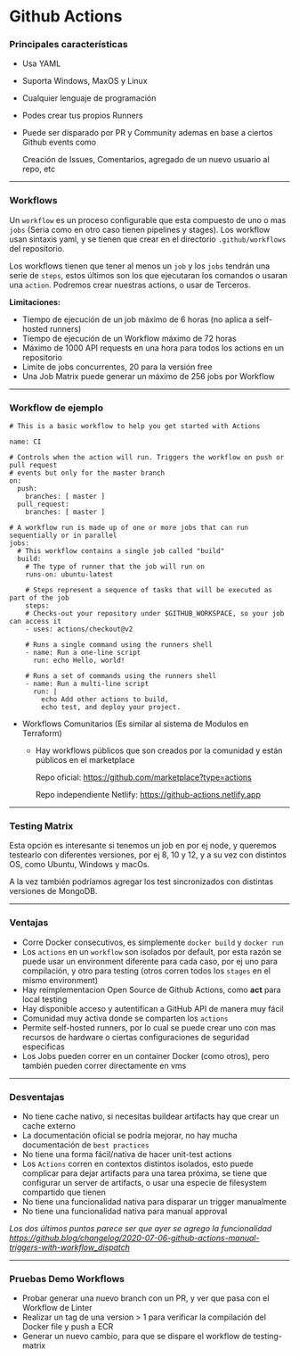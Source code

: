 # Github Actions



### Principales características

* Usa YAML

* Suporta Windows, MaxOS y Linux

* Cualquier lenguaje de programación 

* Podes crear tus propios Runners

* Puede ser disparado por PR y Community ademas en base a ciertos Github events como

  Creación de Issues, Comentarios, agregado de un nuevo usuario al repo, etc

  

------

### Workflows

Un `workflow` es un proceso configurable que esta compuesto de uno o mas `jobs` (Seria como en otro caso tienen pipelines y stages). Los workflow usan sintaxis yaml, y se tienen que crear en el directorio `.github/workflows` del repositorio.

Los workflows tienen que tener al menos un `job` y los `jobs` tendrán una serie de `steps`, estos últimos son los que ejecutaran los comandos o usaran una `action`. Podremos crear nuestras actions, o usar de Terceros.

**Limitaciones:**

* Tiempo de ejecución de un job máximo de 6 horas (no aplica a self-hosted runners)
* Tiempo de ejecución de un Workflow máximo de 72 horas 
* Máximo de 1000 API requests en una hora para todos los actions en un repositorio
* Limite de jobs concurrentes, 20 para la versión free
* Una Job Matrix puede generar un máximo de 256 jobs por Workflow



____

### Workflow de ejemplo

```
# This is a basic workflow to help you get started with Actions

name: CI

# Controls when the action will run. Triggers the workflow on push or pull request
# events but only for the master branch
on:
  push:
    branches: [ master ]
  pull_request:
    branches: [ master ]

# A workflow run is made up of one or more jobs that can run sequentially or in parallel
jobs:
  # This workflow contains a single job called "build"
  build:
    # The type of runner that the job will run on
    runs-on: ubuntu-latest

    # Steps represent a sequence of tasks that will be executed as part of the job
    steps:
    # Checks-out your repository under $GITHUB_WORKSPACE, so your job can access it
    - uses: actions/checkout@v2

    # Runs a single command using the runners shell
    - name: Run a one-line script
      run: echo Hello, world!

    # Runs a set of commands using the runners shell
    - name: Run a multi-line script
      run: |
        echo Add other actions to build,
        echo test, and deploy your project.
```



* Workflows Comunitarios (Es similar al sistema de Modulos en Terraform)

  * Hay workflows públicos que son creados por la comunidad y están públicos en el marketplace

    Repo oficial: https://github.com/marketplace?type=actions

    Repo independiente Netlify: https://github-actions.netlify.app



____

### Testing Matrix

Esta opción es interesante si tenemos un job en por ej node, y queremos testearlo con diferentes versiones, por ej 8, 10 y 12, y a su vez con distintos OS, como Ubuntu, Windows y macOs. 

A la vez también podríamos agregar los test sincronizados con distintas versiones de MongoDB.



____

### Ventajas

* Corre Docker consecutivos, es simplemente `docker build` y `docker run`
* Los `actions` en un `workflow` son isolados por default, por esta razón se puede usar un environment diferente para cada caso, por ej uno para compilación, y otro para testing (otros corren todos los `stages` en el mismo environment)
* Hay reimplementacion Open Source de Github Actions, como **act** para local testing
* Hay disponible acceso y autentifican a GitHub API de manera muy fácil
* Comunidad muy activa donde se comparten los `actions`
* Permite self-hosted runners, por lo cual se puede crear uno con mas recursos de hardware o ciertas configuraciones de seguridad especificas
* Los Jobs pueden correr en un container Docker (como otros), pero también pueden correr directamente en vms



____

### Desventajas

* No tiene cache nativo, si necesitas buildear artifacts hay que crear un cache externo
* La documentación oficial se podría mejorar, no hay mucha documentación de `best practices`
* No tiene una forma fácil/nativa de hacer unit-test actions
* Los `Actions` corren en contextos distintos isolados, esto puede complicar para dejar artifacts para una tarea próxima, se tiene que configurar un server de artifacts, o usar una especie de filesystem compartido que tienen
* No tiene una funcionalidad nativa para disparar un trigger manualmente 
* No tiene una funcionalidad nativa para manual approval

_Los dos últimos puntos parece ser que ayer se agrego la funcionalidad https://github.blog/changelog/2020-07-06-github-actions-manual-triggers-with-workflow_dispatch_



____

### Pruebas Demo Workflows

* Probar generar una nuevo branch con un PR, y ver que pasa con el Workflow de Linter
* Realizar un tag de una version > 1 para verificar la compilación del Docker file y push a ECR
* Generar un nuevo cambio, para que se dispare el workflow de testing-matrix